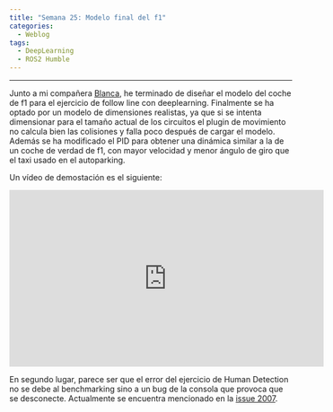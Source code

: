 ```yaml
---
title: "Semana 25: Modelo final del f1"
categories:
  - Weblog
tags:
  - DeepLearning
  - ROS2 Humble
---
```


---

Junto a mi compañera [Blanca](https://github.com/Blancasr), he terminado de diseñar el modelo del coche de f1 para el ejercicio de follow line con deeplearning. Finalmente se ha optado por un modelo de dimensiones realistas, ya que si se intenta dimensionar para el tamaño actual de los circuitos el plugin de movimiento no calcula bien las colisiones y falla poco después de cargar el modelo. Además se ha modificado el PID para obtener una dinámica similar a la de un coche de verdad de f1, con mayor velocidad y menor ángulo de giro que el taxi usado en el autoparking. 

Un vídeo de demostación es el siguiente:

<p align="center">
<iframe width="560" height="315" src="https://www.youtube.com/watch?v=pOvBNb9Mmok" title="YouTube video player" frameborder="0" allow="accelerometer; autoplay; clipboard-write; encrypted-media; gyroscope; picture-in-picture" allowfullscreen></iframe>
</p> 



En segundo lugar, parece ser que el error del ejercicio de Human Detection no se debe al benchmarking sino a un bug de la consola que provoca que se desconecte. Actualmente se encuentra mencionado en la [issue 2007](https://github.com/JdeRobot/RoboticsAcademy/issues/2007).